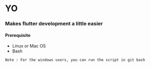 # YO

### Makes flutter development a little easier

#### Prerequisite

- Linux or Mac OS
- Bash

 `Note : For the windows users, you can run the script in git bash`
